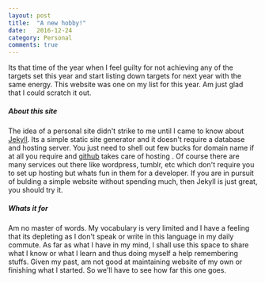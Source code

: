 ```yaml
---
layout: post
title:  "A new hobby!"
date:   2016-12-24
category: Personal
comments: true
---
```

   Its that time of the year when I feel guilty for not achieving
any of the targets set this year and start listing down targets for next year with the same energy.
This website was one on my list for this year. Am just glad that I could scratch it out.

##### About this site

The idea of a personal site didn't strike to me until I came to know about [Jekyll][jekyll-link].
Its a simple static site generator and it doesn't require a database and hosting server. You just need to shell out few bucks for domain name if at all you require and [github][git-pages] takes care of hosting . Of course there are many services out there like wordpress, tumblr, etc which don't require you to set up hosting but whats fun in them for a developer. If you are in pursuit of bulding a simple website without spending much, then Jekyll is just great, you should try it.

##### Whats it for

Am no master of words. My vocabulary is very limited and I have a feeling that its depleting as I don't speak or write in this language in my daily commute. As far as what I have in my mind, I shall use this space to share what I know or what I learn and thus doing myself a help remembering stuffs. Given my past, am not good at maintaining website of my own or finishing what I started. So we'll have to see how far this one goes. 

[jekyll-link]: https://jekyllrb.com/
[git-pages]: https://pages.github.com/
